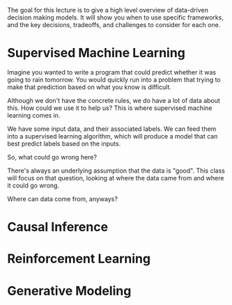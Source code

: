 The goal for this lecture is to give a high level overview of data-driven decision making models. It will show you when to use specific frameworks, and the key decisions, tradeoffs, and challenges to consider for each one.

# Supervised Machine Learning
Imagine you wanted to write a program that could predict whether it was going to rain tomorrow. You would quickly run into a problem that trying to make that prediction based on what you know is difficult.

Although we don't have the concrete rules, we do have a lot of data about this. How could we use it to help us? This is where supervised machine learning comes in.

We have some input data, and their associated labels. We can feed them into a supervised learning algorithm, which will produce a model that can best predict labels based on the inputs.

So, what could go wrong here?

There's always an underlying assumption that the data is "good". This class will focus on that question, looking at where the data came from and where it could go wrong.

Where can data come from, anyways?
# Causal Inference
# Reinforcement Learning
# Generative Modeling